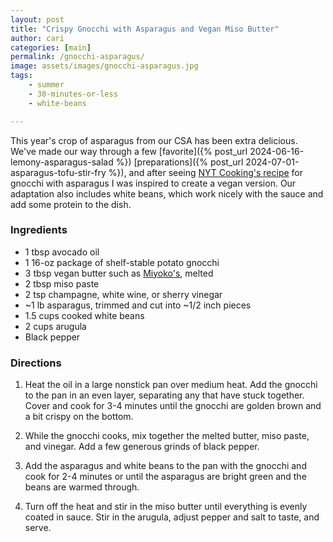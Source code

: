 ```yaml
---
layout: post
title: "Crispy Gnocchi with Asparagus and Vegan Miso Butter"
author: cari
categories: [main]
permalink: /gnocchi-asparagus/
image: assets/images/gnocchi-asparagus.jpg
tags:
    - summer
    - 30-minutes-or-less
    - white-beans

---
```


This year's crop of asparagus from our CSA has been extra delicious. We've made our way through a few [favorite]({% post_url 2024-06-16-lemony-asparagus-salad %}) [preparations]({% post_url 2024-07-01-asparagus-tofu-stir-fry %}), and after seeing [NYT Cooking's recipe](https://cooking.nytimes.com/recipes/1026745-skillet-gnocchi-with-miso-butter-and-asparagus) for gnocchi with asparagus I was inspired to create a vegan version. Our adaptation also includes white beans, which work nicely with the sauce and add some protein to the dish.

<h3> Ingredients </h3>

- 1 tbsp avocado oil
- 1 16-oz package of shelf-stable potato gnocchi
- 3 tbsp vegan butter such as [Miyoko's](https://www.miyokos.com/collections/vegan-butter/products/european-style-plant-milk-butter-unsalted?variant=34949102567578), melted
- 2 tbsp miso paste
- 2 tsp champagne, white wine, or sherry vinegar
- ~1 lb asparagus, trimmed and cut into ~1/2 inch pieces
- 1.5 cups cooked white beans
- 2 cups arugula
- Black pepper

<h3> Directions </h3>

1. Heat the oil in a large nonstick pan over medium heat. Add the gnocchi to the pan in an even layer, separating any that have stuck together. Cover and cook for 3-4 minutes until the gnocchi are golden brown and a bit crispy on the bottom.

2. While the gnocchi cooks, mix together the melted butter, miso paste, and vinegar. Add a few generous grinds of black pepper.

3. Add the asparagus and white beans to the pan with the gnocchi and cook for 2-4 minutes or until the asparagus are bright green and the beans are warmed through.

4. Turn off the heat and stir in the miso butter until everything is evenly coated in sauce. Stir in the arugula, adjust pepper and salt to taste, and serve.